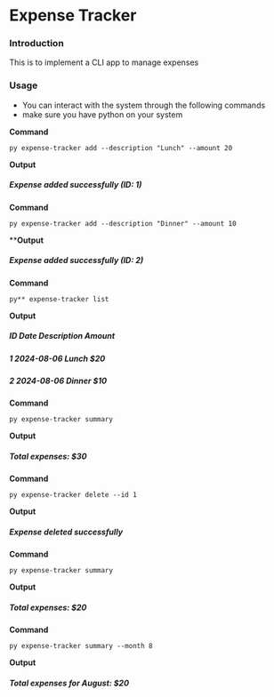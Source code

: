 # Expense Tracker
### Introduction
This is to implement a CLI app to manage expenses 
### Usage
- You can interact  with the system through the following commands
- make sure you have python on your system

**Command**
```shell
py expense-tracker add --description "Lunch" --amount 20
`````
**Output**
##### Expense added successfully (ID: 1)

**Command**
```shell
py expense-tracker add --description "Dinner" --amount 10
```
****Output**
##### Expense added successfully (ID: 2)

**Command**
```sh**ell
py** expense-tracker list
```
**Output**
##### ID  Date       Description  Amount
##### 1   2024-08-06  Lunch        $20
##### 2   2024-08-06  Dinner       $10

**Command**
```shell
py expense-tracker summary
```
**Output**
##### Total expenses: $30

**Command**
```shell
py expense-tracker delete --id 1
```
**Output**
##### Expense deleted successfully

**Command**
```shell
py expense-tracker summary
```
**Output**
##### Total expenses: $20

**Command**
```shell
py expense-tracker summary --month 8
```
**Output**
##### Total expenses for August: $20

